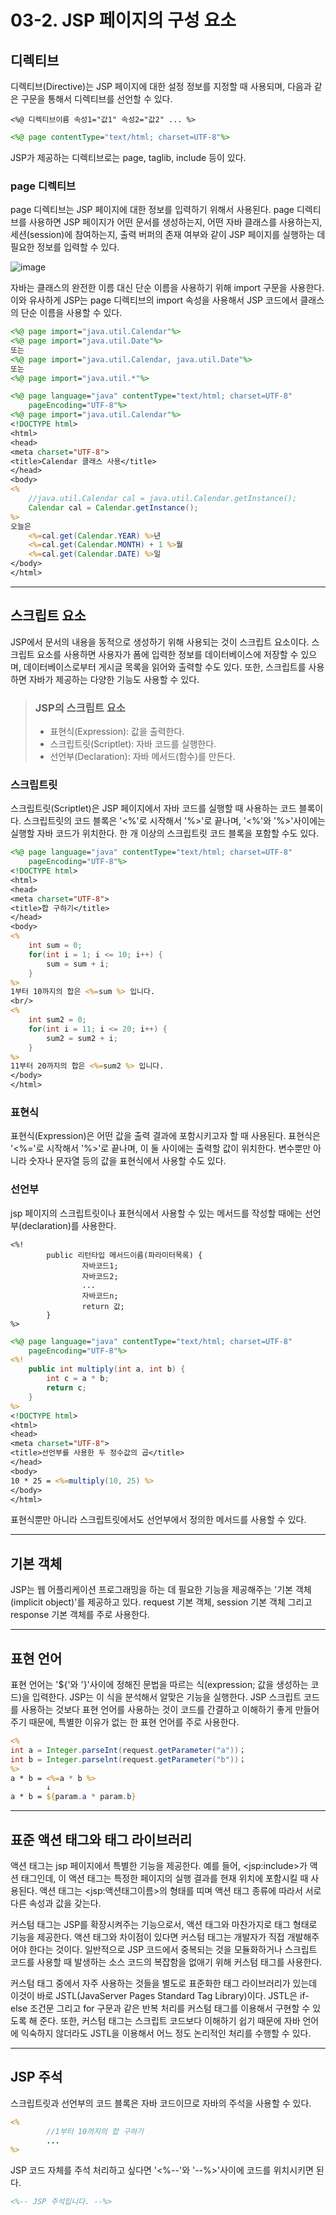 # 03-2. JSP 페이지의 구성 요소
## 디렉티브
디렉티브(Directive)는 JSP 페이지에 대한 설정 정보를 지정할 때 사용되며, 다음과 같은 구문을 통해서 디렉티브를 선언할 수 있다.
```
<%@ 디렉티브이름 속성1="값1" 속성2="값2" ... %>
```
```jsp
<%@ page contentType="text/html; charset=UTF-8"%>
```
JSP가 제공하는 디렉티브로는 page, taglib, include 등이 있다.
### page 디렉티브
page 디렉티브는 JSP 페이지에 대한 정보를 입력하기 위해서 사용된다. 
page 디렉티브를 사용하면 JSP 페이지가 어떤 문서를 생성하는지, 어떤 자바 클래스를 사용하는지, 세션(session)에 참여하는지, 출력 버퍼의 존재 여부와 같이 JSP 페이지를 실행하는 데 필요한 정보를 입력할 수 있다.

![image](https://github.com/GYUNGAEEEE/WebProgramming/assets/158580466/9cd0fa3c-f915-4d21-974c-c490f5649c9f)

자바는 클래스의 완전한 이름 대신 단순 이름을 사용하기 위해 import 구문을 사용한다.
이와 유사하게 JSP는 page 디렉티브의 import 속성을 사용해서 JSP 코드에서 클래스의 단순 이름을 사용할 수 있다.
```jsp
<%@ page import="java.util.Calendar"%>
<%@ page import="java.util.Date"%>
또는
<%@ page import="java.util.Calendar, java.util.Date"%>
또는
<%@ page import="java.util.*"%>
```
```jsp
<%@ page language="java" contentType="text/html; charset=UTF-8"
    pageEncoding="UTF-8"%>
<%@ page import="java.util.Calendar"%>
<!DOCTYPE html>
<html>
<head>
<meta charset="UTF-8">
<title>Calendar 클래스 사용</title>
</head>
<body>
<%
	//java.util.Calendar cal = java.util.Calendar.getInstance();
	Calendar cal = Calendar.getInstance();
%>
오늘은
	<%=cal.get(Calendar.YEAR) %>년
	<%=cal.get(Calendar.MONTH) + 1 %>월
	<%=cal.get(Calendar.DATE) %>일
</body>
</html>
```
***
## 스크립트 요소
JSP에서 문서의 내용을 동적으로 생성하기 위해 사용되는 것이 스크립트 요소이다. 
스크립트 요소를 사용하면 사용자가 폼에 입력한 정보를 데이터베이스에 저장할 수 있으며, 데이터베이스로부터 게시글 목록을 읽어와 출력할 수도 있다. 
또한, 스크립트를 사용하면 자바가 제공하는 다양한 기능도 사용할 수 있다.

> ### JSP의 스크립트 요소
> - 표현식(Expression): 값을 출력한다.
> - 스크립트릿(Scriptlet): 자바 코드를 실행한다.
> - 선언부(Declaration): 자바 메서드(함수)를 만든다.

### 스크립트릿
스크립트릿(Scriptlet)은 JSP 페이지에서 자바 코드를 실행할 때 사용하는 코드 블록이다.
스크립트릿의 코드 블록은 '<%'로 시작해서 '%>'로 끝나며, '<%'와 '%>'사이에는 실행할 자바 코드가 위치한다.
한 개 이상의 스크립트릿 코드 블록을 포함할 수도 있다.
```jsp
<%@ page language="java" contentType="text/html; charset=UTF-8"
    pageEncoding="UTF-8"%>
<!DOCTYPE html>
<html>
<head>
<meta charset="UTF-8">
<title>합 구하기</title>
</head>
<body>
<%
	int sum = 0;
	for(int i = 1; i <= 10; i++) {
		sum = sum + i;
	}
%>
1부터 10까지의 합은 <%=sum %> 입니다.
<br/>
<%
	int sum2 = 0;
	for(int i = 11; i <= 20; i++) {
		sum2 = sum2 + i;
	}
%>
11부터 20까지의 합은 <%=sum2 %> 입니다.
</body>
</html>
```
### 표현식
표현식(Expression)은 어떤 값을 출력 결과에 포함시키고자 할 때 사용된다.
표현식은 '<%='로 시작해서 '%>'로 끝나며, 이 둘 사이에는 출력할 값이 위치한다.
변수뿐만 아니라 숫자나 문자열 등의 값을 표현식에서 사용할 수도 있다.
### 선언부
jsp 페이지의 스크립트릿이나 표현식에서 사용할 수 있는 메서드를 작성할 때에는 선언부(declaration)를 사용한다.
```
<%!
        public 리턴타입 메서드이름(파라미터목록) {
                자바코드1;
                자바코드2;
                ...
                자바코드n;
                return 값;
        }
%>
```
```jsp
<%@ page language="java" contentType="text/html; charset=UTF-8"
    pageEncoding="UTF-8"%>
<%!
	public int multiply(int a, int b) {
		int c = a * b;
		return c;
	}
%>
<!DOCTYPE html>
<html>
<head>
<meta charset="UTF-8">
<title>선언부를 사용한 두 정수값의 곱</title>
</head>
<body>
10 * 25 = <%=multiply(10, 25) %>
</body>
</html>
```
표현식뿐만 아니라 스크립트릿에서도 선언부에서 정의한 메서드를 사용할 수 있다.
***
## 기본 객체
JSP는 웹 어플리케이션 프로그래밍을 하는 데 필요한 기능을 제공해주는 '기본 객체(implicit object)'를 제공하고 있다.
request 기본 객체, session 기본 객체 그리고 response 기본 객체를 주로 사용한다.
***
## 표현 언어
표현 언어는 '${'와 '}'사이에 정해진 문법을 따르는 식(expression; 값을 생성하는 코드)을 입력한다. 
JSP는 이 식을 분석해서 알맞은 기능을 실행한다. 
JSP 스크립트 코드를 사용하는 것보다 표현 언어를 사용하는 것이 코드를 간결하고 이해하기 좋게 만들어주기 때문에, 특별한 이유가 없는 한 표현 언어를 주로 사용한다.
```jsp
<%
int a = Integer.parseInt(request.getParameter("a"))；
int b = Integer.parselnt(request.getParameter("b"))；
%>
a * b = <%=a * b %>
        ↓
a * b = ${param.a * param.b}
```
***
## 표준 액션 태그와 태그 라이브러리
액션 태그는 jsp 페이지에서 특별한 기능을 제공한다. 
예를 들어, \<jsp:include>가 액션 태그인데, 이 액션 태그는 특정한 페이지의 실행 결과를 현재 위치에 포함시킬 때 사용된다.
액션 태그는 \<jsp:액션태그이름>의 형태를 띠며 액션 태그 종류에 따라서 서로 다른 속성과 값을 갖는다.

커스텀 태그는 JSP를 확장시켜주는 기능으로서, 액션 태그와 마찬가지로 태그 형태로 기능을 제공한다.
액션 태그와 차이점이 있다면 커스텀 태그는 개발자가 직접 개발해주어야 한다는 것이다.
일반적으로 JSP 코드에서 중복되는 것을 모듈화하거나 스크립트 코드를 사용할 때 발생하는 소스 코드의 복잡함을 없애기 위해 커스텀 태그를 사용한다.

커스텀 태그 중에서 자주 사용하는 것들을 별도로 표준화한 태그 라이브러리가 있는데 이것이 바로 JSTL(JavaServer Pages Standard Tag Library)이다. 
JSTL은 if-else 조건문 그리고 for 구문과 같은 반복 처리를 커스텀 태그를 이용해서 구현할 수 있도록 해 준다. 
또한, 커스텀 태그는 스크립트 코드보다 이해하기 쉽기 때문에 자바 언어에 익숙하지 않더라도 JSTL을 이용해서 어느 정도 논리적인 처리를 수행할 수 있다.
***
## JSP 주석
스크립트릿과 선언부의 코드 블록은 자바 코드이므로 자바의 주석을 사용할 수 있다.
```jsp
<%
        //1부터 10까지의 합 구하기
        ...
%>
```
JSP 코드 자체를 주석 처리하고 싶다면 '<%--'와 '--%>'사이에 코드를 위치시키면 된다.
```jsp
<%-- JSP 주석입니다. --%>
```
